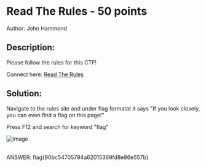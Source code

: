 # Read The Rules - 50 points
Author: John Hammond

## Description:

Please follow the rules for this CTF!

Connect here:
<a href="https://ctf.nahamcon.com/rules">Read The Rules</a>

## Solution:

Navigate to the rules site and under flag formatat it says "If you look closely, you can even find a flag on this page!"

Press F12 and search for keyword "flag"

![image](https://user-images.githubusercontent.com/36644707/111036133-ab559d00-83eb-11eb-8c7d-e2359fab05ee.png)
</br></br>


ANSWER:  flag{90bc54705794a62015369fd8e86e557b}
